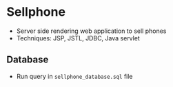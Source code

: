 # Sellphone

- Server side rendering web application to sell phones
- Techniques: JSP, JSTL, JDBC, Java servlet

## Database 

- Run query in `sellphone_database.sql` file
